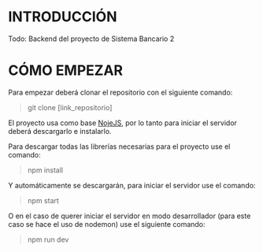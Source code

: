 # INTRODUCCIÓN
Todo: Backend del proyecto de Sistema Bancario 2

# CÓMO EMPEZAR
Para empezar deberá clonar el repositorio con el siguiente comando:
> git clone [link_repositorio]

El proyecto usa como base [NojeJS](https://nodejs.org/es/), por lo tanto para iniciar el servidor deberá descargarlo e instalarlo.

Para descargar todas las librerías necesarias para el proyecto use el comando:
> npm install

Y automáticamente se descargarán, para iniciar el servidor use el comando:
> npm start

O en el caso de querer iniciar el servidor en modo desarrollador (para este caso se hace el uso de nodemon) use el siguiente comando:
> npm run dev